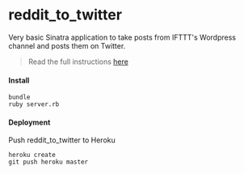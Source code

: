 # reddit_to_twitter
Very basic Sinatra application to take posts from IFTTT's Wordpress channel and posts them on Twitter.

> Read the full instructions [here](https://github.com/enova/hacknight/README.md)

#### Install
    bundle
    ruby server.rb

#### Deployment
Push reddit_to_twitter to Heroku

    heroku create
    git push heroku master
